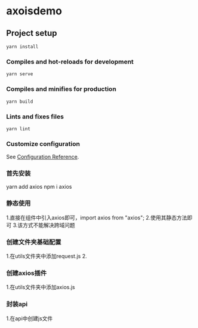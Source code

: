 # axoisdemo

## Project setup
```
yarn install
```

### Compiles and hot-reloads for development
```
yarn serve
```

### Compiles and minifies for production
```
yarn build
```

### Lints and fixes files
```
yarn lint
```

### Customize configuration
See [Configuration Reference](https://cli.vuejs.org/config/).

### 首先安装
yarn add axios
npm i axios

### 静态使用
1.直接在组件中引入axios即可，import axios from "axios";
2.使用其静态方法即可
3.该方式不能解决跨域问题
### 创建文件夹基础配置
1.在utils文件夹中添加request.js
2.
### 创建axios插件
1.在utils文件夹中添加axios.js
### 封装api
1.在api中创建js文件